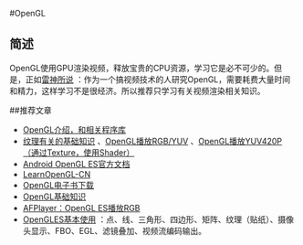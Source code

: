#OpenGL

## 简述
OpenGL使用GPU渲染视频，释放宝贵的CPU资源，学习它是必不可少的。但是，正如[雷神所说](https://blog.csdn.net/leixiaohua1020/article/details/40246783) ：作为一个搞视频技术的人研究OpenGL，需要耗费大量时间和精力，这样学习不是很经济。所以推荐只学习有关视频渲染相关知识。

##推荐文章

- [OpenGL介绍，和相关程序库](https://zh.wikipedia.org/wiki/OpenGL)
- [纹理有关的基础知识](https://blog.csdn.net/leixiaohua1020/article/details/40301179) 、[OpenGL播放RGB/YUV](https://blog.csdn.net/leixiaohua1020/article/details/40333583) 、[OpenGL播放YUV420P（通过Texture，使用Shader）](https://blog.csdn.net/leixiaohua1020/article/details/40379845)
- [Android OpenGL ES官方文档](https://developer.android.google.cn/guide/topics/graphics/opengl?hl=zh_cn)
- [LearnOpenGL-CN](https://github.com/LearnOpenGL-CN/LearnOpenGL-CN)
- [OpenGL电子书下载](https://github.com/Canber/OpenGL-ES-for-android)
- [OpenGL基础知识](./../OpenGL/01_opengl.md)
- [AFPlayer：OpenGL ES播放RGB](./../AFPlayer/02_opengl_es.md)
- [OpenGLES基本使用](https://github.com/xhunmon/OpenGLES) ：点、线、三角形、四边形、矩阵、纹理（贴纸）、摄像头显示、FBO、EGL、滤镜叠加、视频流编码输出。



